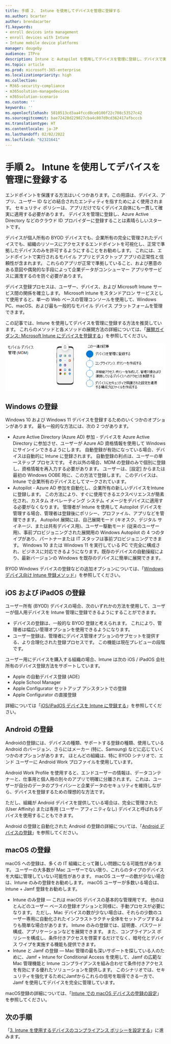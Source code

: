 ```yaml
---
title: 手順 2.  Intune を使用してデバイスを管理に登録する
ms.author: bcarter
author: brendacarter
f1.keywords:
- enroll devices into management
- enroll devices with Intune
- Intune mobile device platforms
manager: dougeby
audience: ITPro
description: Intune と Autopilot を使用してデバイスを管理に登録し、デバイスで実行されているアプリが準拠していることを確認し、企業のデータ漏洩を防ぎます。
ms.topic: article
ms.prod: microsoft-365-enterprise
ms.localizationpriority: high
ms.collection:
- M365-security-compliance
- m365solution-managedevices
- m365solution-scenario
ms.custom: ''
keywords: ''
ms.openlocfilehash: 5810513cd3aa4fccd8ce0100f22c708c53527c42
ms.sourcegitcommit: bae72428d229827cba4c807d9cd362417afbcccb
ms.translationtype: HT
ms.contentlocale: ja-JP
ms.lasthandoff: 02/02/2022
ms.locfileid: "62321641"
---
```

# <a name="step-2-enroll-devices-into-management-with-intune"></a>手順 2。 Intune を使用してデバイスを管理に登録する

エンドポイントを保護する方法はいくつかあります。この用語は、デバイス、アプリ、ユーザー ID などの結合されたエンティティを指すためによく使用されます。 セキュリティ ポリシーは、アプリだけでなくデバイス自体にも一貫して確実に適用する必要があります。 デバイスを管理に登録し、Azure Active Directory などのクラウド ID プロバイダーに登録することは素晴らしいスタートです。

デバイスが個人所有の BYOD デバイスでも、企業所有の完全に管理されたデバイスでも、組織のリソースにアクセスするエンドポイントを可視化し、正常で準拠したデバイスのみを許可するようにすることをお勧めします。 これには、エンドポイントで実行されるモバイル アプリとデスクトップ アプリの正常性と信頼性が含まれます。 これらのアプリが正常で準拠していること、および悪意のある意図や偶発的な手段によって企業データがコンシューマー アプリやサービスに漏洩するのを防ぐ必要があります。

デバイス登録プロセスは、ユーザー、デバイス、および Microsoft Intune サービス間の関係を確立します。 Microsoft Intune をスタンドアロン サービスとして使用すると、単一の Web ベースの管理コンソールを使用して、Windows PC、macOS、および最も一般的なモバイル デバイス プラットフォームを管理できます。

この記事では、Intune を使用してデバイスを管理に登録する方法を推奨しています。 これらのメソッドと各メソッドの展開方法の詳細については、「[展開ガイダンス: Microsoft Intune にデバイスを登録する](/mem/intune/fundamentals/deployment-guide-enrollment)」を参照してください。

![デバイスを管理するための手順](../media/devices/intune-mdm-steps-1.png#lightbox)

## <a name="windows-enrollment"></a>Windows の登録
Windows 10 および Windows 11 デバイスを登録するためのいくつかのオプションがあります。 最も一般的な方法には、次の 2 つがあります。

- Azure Active Directory (Azure AD) 参加 - デバイスを Azure Active Directory に参加させ、ユーザーが Azure AD 資格情報を使用して Windows にサインインできるようにします。 自動登録が有効になっている場合、デバイスは自動的に Intune に登録されます。 自動登録の利点は、ユーザーの単一ステップ プロセスです。 それ以外の場合、MDM の登録のみで個別に登録し、資格情報を再入力する必要があります。 ユーザーは、[設定] からまたは最初の Windows OOBE 時に、この方法で登録します。 このデバイスは、Intune で企業所有のデバイスとしてマークされています。
- Autopilot - Azure AD 参加を自動化し、企業所有の新しいデバイスをIntuneに登録します。 この方法により、すぐに使用できるエクスペリエンスが簡素化され、カスタム オペレーティング システム イメージをデバイスに適用する必要がなくなります。 管理者が Intune を使用して Autopilot デバイスを管理する場合、管理者は登録後にポリシー、プロファイル、アプリなどを管理できます。 Autopilot 展開には、自己展開モード (キオスク、デジタル サイネージ、または共有デバイス用)、ユーザー駆動モード (従来のユーザー用)、事前プロビジョニングされた展開用の Windows Autopilot の 4 つのタイプがあり、パートナーまたは IT スタッフは事前プロビジョニングできます。 Windows 10 または Windows 11 を実行している PC で完全に構成され、ビジネスに対応できるようになります。既存のデバイスの自動操縦により、最新バージョンの Windows を既存のデバイスに簡単に展開できます。

BYOD Windows デバイスの登録などの追加オプションについては、「[Windows デバイス向け Intune 登録メソッド](/mem/intune/fundamentals/deployment-guide-enrollment-windows)」を参照してください。

## <a name="ios-and-ipados-enrollment"></a>iOS および iPadOS の登録

ユーザー所有 (BYOD) デバイスの場合、次のいずれかの方法を使用して、ユーザーが個人用デバイスを Intune 管理に登録できるようにすることができます。
- デバイスの登録は、一般的な BYOD 登録と考えられます。 これにより、管理者は幅広い管理オプションを使用できるようになります。
- ユーザー登録は、管理者にデバイス管理オプションのサブセットを提供する、より合理化された登録プロセスです。 この機能は現在プレビューの段階です。

ユーザー用にデバイスを購入する組織の場合、Intune は次の iOS / iPadOS 会社所有のデバイス登録方法をサポートしています。
- Apple の自動デバイス登録 (ADE)
- Apple School Manager
- Apple Configurator セットアップ アシスタントでの登録
- Apple Configurator の直接登録

詳細については「[iOS/iPadOS デバイスを Intune に登録する](/mem/intune/fundamentals/deployment-guide-enrollment-ios-ipados)」を参照してください。

## <a name="android-enrollment"></a>Android の登録 

Androidの登録には、デバイスの種類、サポートする登録の種類、使用している Android のバージョン、さらにはメーカー (特に、Samsung) などに応じていくつかのオプションがあります。 ほとんどの組織は、特に BYOD シナリオで、エンド ユーザーに Android Work プロファイルを使用しています。 

Android Work Profile を使用すると、エンドユーザーの情報は、データコンテナーと、仕事用と個人用の別々のアプリで明確に分離されます。 これは、ユーザーが自分のデータのプライバシーと企業データのセキュリティを維持しながら、デバイスを登録するための理想的な方法です。 

ただし、組織が Android デバイスを提供している場合は、完全に管理された (User Affinity) または専用 (ユーザー アフィニティなし) デバイスと呼ばれるデバイスを使用することもできます。

Android の登録と自動化された Android の登録の詳細については、「[Android デバイスの登録](/mem/intune/fundamentals/deployment-guide-enrollment-android)」を参照してください。

## <a name="macos-enrollment"></a>macOS の登録

macOS への登録は、多くの IT 組織にとって難しい問題になる可能性があります。 ユーザーの大多数が Mac ユーザーでない限り、これらのタイプのデバイスを大幅に管理していない可能性があります。 macOS ユーザーの数が少ない場合は、Intune のみの登録をお勧めします。 macOS ユーザーが多数いる場合は、Intune + Jamf 登録をお勧めします。  
- Intune のみ登録 — これは macOS デバイスの基本的な管理用です。 他のほとんどのユーザー ベースの登録オプションと同様に、手動プロセスが必要になります。 ただし、Mac デバイスの数が少ない場合は、それらの少数のユーザー専用に自動化されたインフラストラクチャ全体をセットアップするよりも簡単な場合があります。 Intune のみの登録では、証明書、パスワード構成、アプリケーションなどを展開できます。 また、コンプライアンス ポリシーを構成し、条件付きアクセスを啓蒙するだけでなく、暗号化とデバイス ワイプを実施する機能も提供できます。 
- Intune と Jamf の登録 — Mac 管理の最も深いサポートを探している人のために、Jamf + Intune for Conditional Access を使用して、Jamf の広範な Mac 管理機能と Intune コンプライアンスを組み合わせて条件付きアクセスを有効にする優れたソリューションを提供します。 このシナリオでは、セキュリティを強化するためにJamfからこれらの信号を取得できる一方で、Jamf を使用してデバイスを完全に管理しています。

macOS登録の詳細については、「[Intune での macOS デバイスの登録の設定](/mem/intune/fundamentals/deployment-guide-enrollment-macos)」を参照してください。

## <a name="next-steps"></a>次の手順

「[3. Intune を使用するデバイスのコンプライアンス ポリシーを設定する](manage-devices-with-intune-compliance-policies.md)」に進みます。

